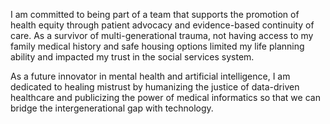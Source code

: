 I am committed to being part of a team that supports the promotion of health equity through patient advocacy and evidence-based continuity of care. As a survivor of multi-generational trauma, not having access to my family medical history and safe housing options limited my life planning ability and impacted my trust in the social services system.

As a future innovator in mental health and artificial intelligence, I am dedicated to healing mistrust by humanizing the justice of data-driven healthcare and publicizing the power of medical informatics so that we can bridge the intergenerational gap with technology.
